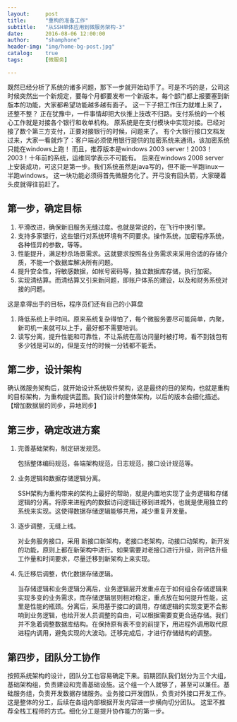 ```yaml
---
layout:     post
title:      "重构的准备工作"
subtitle:   "从SSH单体应用到微服务架构-3"
date:       2016-08-06 12:00:00
author:     "shamphone"
header-img: "img/home-bg-post.jpg"
catalog:	true
tags:		[微服务]

---
```


既然已经分析了系统的诸多问题，那下一步就开始动手了。可是不巧的是，公司这时候突然出一个新规定，要每个月都要发布一个新版本。每个部门都上报要塞到新版本的功能，大家都希望功能越多越有面子。
这一下子把工作压力就堆上来了，还整不整？
正在犹豫中，一件事情却把大伙推上技改不归路。支付系统的一个核心工作就是对接各个银行和收单机构。
原系统是在支付模块中实现对接。已经对接了数个第三方支付，正要对接银行的时候，问题来了。
有个大银行接口文档发过来，大家一看就炸了：客户端必须使用银行提供的加密系统来通讯，该加密系统只能在windows上跑！
而且，推荐版本是windows 2003 server！2003！2003！十年前的系统，运维同学表示不可能有。
后来在windows 2008 server上安装成功，可这只是第一步。我们系统虽然是java写的，但不能一半跑linux一半跑windows。
这一块功能必须得首先微服务化了。开弓没有回头箭，大家硬着头皮就得往前赶了。

## 第一步，确定目标

<ol>
<li>平滑改进，确保新旧服务无缝过度。也就是常说的，在飞行中换引擎。</li>

<li>支持多家银行，这些银行对系统环境有不同要求。操作系统，加密程序系统，各种怪异的参数，等等。</li>

<li>性能提升，满足秒杀场景需求。这就要求按照各业务需求来采用合适的存储介质，不能一个数据库解决所有问题。</li>

<li>提升安全性，将敏感数据，如帐号密码等，独立数据库存储，执行加密。</li>

<li>实现清结算。而清结算又引来新问题，即账户体系的建设，以及和财务系统对接的问题。</li>

</ol>

这是拿得出手的目标，程序员们还有自己的小算盘

<ol>
<li>降低系统上手时间。原来系统复杂得怕了，每个微服务要尽可能简单，内聚，新司机一来就可以上手，最好都不需要培训。</li>

<li>读写分离，提升性能和可靠性，不让系统在高访问量时被打垮。看不到钱包有多少钱是可以的，但是支付的时候一分钱都不能丢。</li>

</ol>

## 第二步，设计架构

确认微服务架构后，就开始设计系统软件架构，这是最终的目的架构，也就是重构的目标架构，为重构提供蓝图。我们设计的整体架构，以后的版本会细化描述。
【增加数据层的同步，异地同步】

## 第三步，确定改进方案

<ol>
<li>完善基础架构，制定研发规范。
<p>包括整体编码规范，各端架构规范，日志规范，接口设计规范等。</p>
</li>

<li>业务逻辑和数据存储逻辑分离。
<p>SSH架构为重构带来的架构上最好的帮助，就是内置地实现了业务逻辑和存储逻辑的分离。将原来进程内的数据访问逻辑迁移到进城外，也就是使用独立的系统来实现。这使得数据存储逻辑能够共用，减少重复开发量。</p>
</li>

<li>逐步调整，无缝上线。
<p>对业务服务接口，采用 新接口新架构，老接口老架构，动接口动架构，新开发的功能，原则上都在新架构中进行。如果需要对老接口进行升级，则评估升级工作量和时间要求，尽量迁移到新架构上来实现。</p>
</li>

<li>先迁移后调整，优化数据存储逻辑。
<p>当存储逻辑和业务逻辑分离后，业务逻辑层开发重点在于如何组合存储逻辑来实现多变的业务需求，而存储逻辑层则相对稳定，重点放在如何提升性能，这里是性能的瓶颈。分离后，采用基于接口的调用，存储逻辑的实现变更不会影响到业务逻辑，也给开发人员调整的自由，可以根据需要变更合适存储。我们并不急着调整数据库结构。在保持原有表不变的前提下，用进程外调用取代原进程内调用，避免实现的大波动。迁移完成后，才进行存储结构的调整。</p>
</li>
</ol>

## 第四步，团队分工协作

按照系统架构的设计，团队分工也容易确定下来。前期团队我们划分为三个大组，基础架构组，负责建设和完善基础设施。这个组一个人就够了，甚至可以兼任。基础服务组，负责开发数据存储服务。业务接口开发团队，负责对外接口开发工作。这是整体的分工，后续在各组内部根据开发内容进一步横向切分团队。
这里不推荐全栈工程师的方式。细化分工是提升协作能力的第一步。